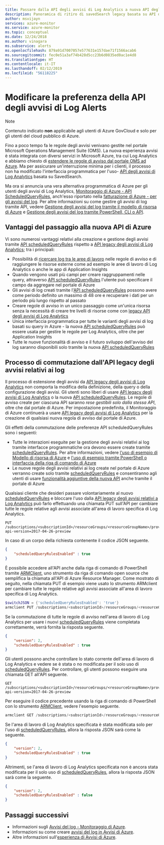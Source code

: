 ```yaml
---
title: Passare dalla API degli avvisi di Log Analytics a nuova API degli avvisi di Azure
description: Panoramica di ritiro di savedSearch legacy basata su API di avviso di Log Analytics e processo per passare dalle regole di avviso alla nuova API ScheduledQueryRules, con dettagli in riferimento alle preoccupazioni dei clienti.
author: msvijayn
services: azure-monitor
ms.service: azure-monitor
ms.topic: conceptual
ms.date: 12/24/2018
ms.author: vinagara
ms.subservice: alerts
ms.openlocfilehash: 879a91d7007057e577631e157dae71f1566acab6
ms.sourcegitcommit: fec0e51a3af74b428d5cc23b6d0835ed0ac1e4d8
ms.translationtype: HT
ms.contentlocale: it-IT
ms.lasthandoff: 02/12/2019
ms.locfileid: "56118225"
---
```

# <a name="switch-api-preference-for-log-alerts"></a>Modificare la preferenza della API degli avvisi di Log Alerts

> [!NOTE]
> Contenuto indicato **non** applicabile agli utenti di Azure GovCloud e solo per gli utenti del cloud pubblico di Azure.  

Fino a poco tempo fa le regole degli avvisi venivano gestite nel portale Microsoft Operations Management Suite (OMS). La nuova esperienza avvisi è stata integrata con diversi servizi in Microsoft Azure, tra cui Log Analytics e abbiamo chiesto di [estendere le regole di avviso dal portale OMS ad Azure](alerts-extend.md). Ma per assicurare un'interruzione minima per i clienti, il processo non ha modificato l'interfaccia programmatica per l'uso- [API degli avvisi di Log Analytics](api-alerts.md) basata su SavedSearch.

Ma ora si annuncia una vera alternativa programmatica di Azure per gli utenti degli avvisi di Log Analytics, [Monitoraggio di Azure - API ScheduledQueryRules](https://docs.microsoft.com/rest/api/monitor/scheduledqueryrules), anch'esso riportato nella [fatturazione di Azure - per gli avvisi del log](alerts-unified-log.md#pricing-and-billing-of-log-alerts). Per altre informazioni su come gestire gli avvisi di log tramite API, vedere [Gestione degli avvisi del log tramite il modello di risorsa di Azure](alerts-log.md#managing-log-alerts-using-azure-resource-template) e [Gestione degli avvisi del log tramite PowerShell, CLI o API](alerts-log.md#managing-log-alerts-using-powershell-cli-or-api).

## <a name="benefits-of-switching-to-new-azure-api"></a>Vantaggi del passaggio alla nuova API di Azure

Vi sono numerosi vantaggi relativi alla creazione e gestione degli avvisi tramite [API scheduledQueryRules](https://docs.microsoft.com/rest/api/monitor/scheduledqueryrules) rispetto a [API legacy degli avvisi di Log Analytics](api-alerts.md); tra i principali:

- Possibilità di [ricercare log tra le aree di lavoro](../log-query/cross-workspace-query.md) nelle regole di avviso e di raggiungere le risorse esterne come ad esempio le aree di lavoro di Log Analytics o anche le app di Application Insights
- Quando vengono usati più campi per creare raggruppamenti nelle query, attraverso [API scheduledQueryRules](https://docs.microsoft.com/rest/api/monitor/scheduledqueryrules) l'utente può specificare il campo da aggregare nel portale di Azure
- Gli avvisi di log creati tramite l'[API scheduledQueryRules](https://docs.microsoft.com/rest/api/monitor/scheduledqueryrules) possono avere come periodo definito un massimo di 48 ore e recuperare i dati per un periodo più lungo rispetto al passato
- Creare regole di avviso in un unico passaggio come un'unica risorsa senza la necessità di creare tre livelli di risorse come con [legacy API degli avvisi di Log Analytics](api-alerts.md)
- Unica interfaccia programmatica per tutte le varianti degli avvisi di log basati su query in Azure - la nuova [API scheduledQueryRules](https://docs.microsoft.com/rest/api/monitor/scheduledqueryrules) può essere usata per gestire le regole per Log Analytics, oltre che per Application Insights
- Tutte le nuove funzionalità di avviso e il futuro sviluppo dell'avviso del log saranno disponibili solo tramite la nuova [API scheduledQueryRules](https://docs.microsoft.com/rest/api/monitor/scheduledqueryrules)

## <a name="process-of-switching-from-legacy-log-alerts-api"></a>Processo di commutazione dall'API legacy degli avvisi relativi ai log

Il processo di estensione degli avvisi da [API legacy degli avvisi di Log Analytics](api-alerts.md) non comporta la modifica della definizione, della query o della configurazione degli avvisi. Gli utenti sono liberi di usare [API legacy degli avvisi di Log Analytics](api-alerts.md) o la nuova [API scheduledQueryRules](https://docs.microsoft.com/rest/api/monitor/scheduledqueryrules). Le regole di avviso create per ciascuna API saranno *rese gestibili solo dalla stessa API*, oltre che dal portale di Azure. Per impostazione predefinita, il Monitoraggio di Azure continuerà a usare [API legacy degli avvisi di Log Analytics](api-alerts.md) per la creazione di qualsiasi nuova regola di avviso dal portale di Azure.

Gli effetti della commutazione delle preferenze API scheduledQueryRules sono i seguenti:

- Tutte le interazioni eseguite per la gestione degli avvisi relativi ai log tramite interfacce programmatiche ora devono essere create tramite [scheduledQueryRules](https://docs.microsoft.com/rest/api/monitor/scheduledqueryrules). Per altre informazioni, vedere [l'uso di esempio di Modello di risorsa di Azure](alerts-log.md#managing-log-alerts-using-azure-resource-template) e [l'uso di esempio tramite PowerShell o interfaccia della riga di comando di Azure](alerts-log.md#managing-log-alerts-using-powershell-cli-or-api)
- Le nuove regole degli avvisi relativi ai log create nel portale di Azure verranno create solo tramite [scheduledQueryRules](https://docs.microsoft.com/rest/api/monitor/scheduledqueryrules) e consentiranno agli utenti di usare [funzionalità aggiuntive della nuova API](#Benefits-of-switching-to-new-Azure-API) anche tramite il portale di Azure

Qualsiasi cliente che desideri passare volontariamente al nuovo [scheduledQueryRules](https://docs.microsoft.com/rest/api/monitor/scheduledqueryrules) e bloccare l'uso dalla [API legacy degli avvisi relativi a Log Analytics](api-alerts.md) può farlo effettuando una chiamata PUT sull'API per cambiare tutte le regole relative agli avvisi associate all'area di lavoro specifica di Log Analytics.

```
PUT /subscriptions/<subscriptionId>/resourceGroups/<resourceGroupName>/providers/Microsoft.OperationalInsights/workspaces/<workspaceName>/alertsversion?api-version=2017-04-26-preview
```

In caso di un corpo della richiesta contenente il codice JSON seguente.

```json
{
    "scheduledQueryRulesEnabled" : true
}
```

È possibile accedere all'API anche dalla riga di comando di PowerShell tramite [ARMClient](https://github.com/projectkudu/ARMClient), uno strumento da riga di comando open source che semplifica la chiamata all'API di Azure Resource Manager. Come mostrato di seguito, nella chiamata PUT di esempio viene usato lo strumento ARMclient per cambiare tutte le regole relative agli avvisi associate all'area di lavoro specifica di Log Analytics.

```PowerShell
$switchJSON = {'scheduledQueryRulesEnabled': 'true'}
armclient PUT /subscriptions/<subscriptionId>/resourceGroups/<resourceGroupName>/providers/Microsoft.OperationalInsights/workspaces/<workspaceName>/alertsversion?api-version=2017-04-26-preview $switchJSON
```

Se la commutazione di tutte le regole di avviso nell'area di lavoro di Log Analytics per usare i nuovi [scheduledQueryRules](https://docs.microsoft.com/rest/api/monitor/scheduledqueryrules) viene completata correttamente, verrà fornita la risposta seguente.

```json
{
    "version": 2,
    "scheduledQueryRulesEnabled" : true
}
```

Gli utenti possono anche controllare lo stato corrente dell'area di lavoro di Log Analytics e vedere se è stata o no modificata per il solo uso di [scheduledQueryRules](https://docs.microsoft.com/rest/api/monitor/scheduledqueryrules). Per controllare, gli utenti possono eseguire una chiamata GET all'API seguente.

```
GET /subscriptions/<subscriptionId>/resourceGroups/<resourceGroupName>/providers/Microsoft.OperationalInsights/workspaces/<workspaceName>/alertsversion?api-version=2017-04-26-preview
```

Per eseguire il codice precedente usando la riga di comando di PowerShell con lo strumento [ARMClient](https://github.com/projectkudu/ARMClient), vedere l'esempio seguente.

```PowerShell
armclient GET /subscriptions/<subscriptionId>/resourceGroups/<resourceGroupName>/providers/Microsoft.OperationalInsights/workspaces/<workspaceName>/alertsversion?api-version=2017-04-26-preview
```

Se l'area di lavoro di Log Analytics specificata è stata modificata solo per l'uso di [scheduledQueryRules](https://docs.microsoft.com/rest/api/monitor/scheduledqueryrules), allora la risposta JSON sarà come la seguente.

```json
{
    "version": 2,
    "scheduledQueryRulesEnabled" : true
}
```
Altrimenti, se l'area di lavoro di Log Analytics specificata non è ancora stata modificata per il solo uso di [scheduledQueryRules](https://docs.microsoft.com/rest/api/monitor/scheduledqueryrules), allora la risposta JSON sarà come la seguente.

```json
{
    "version": 2,
    "scheduledQueryRulesEnabled" : false
}
```

## <a name="next-steps"></a>Passaggi successivi

- Informazioni sugli [Avvisi del log - Monitoraggio di Azure](alerts-unified-log.md).
- Informazioni su come creare [avvisi del log in Avvisi di Azure](alerts-log.md).
- Altre informazioni sull'[esperienza di Avvisi di Azure](../../azure-monitor/platform/alerts-overview.md).

